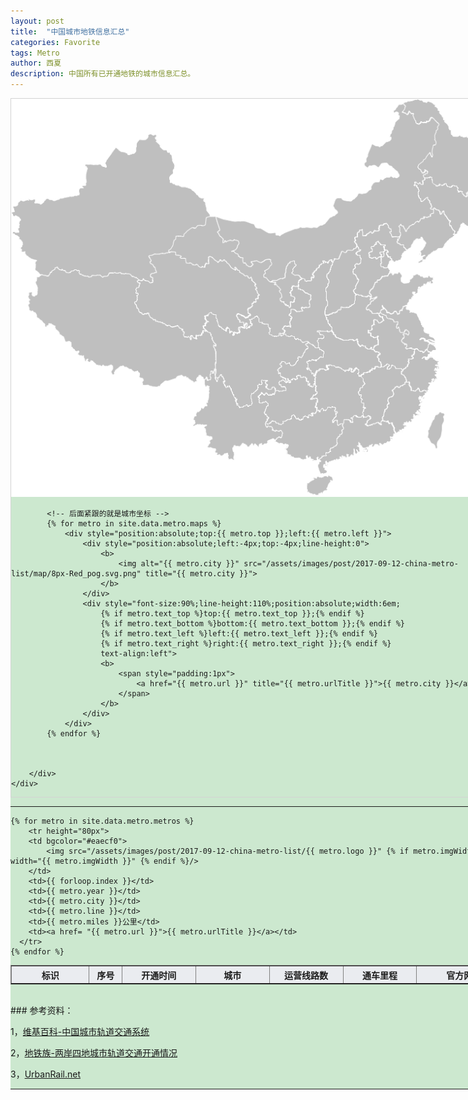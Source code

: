 ```yaml
---
layout: post
title:  "中国城市地铁信息汇总"
categories: Favorite
tags: Metro
author: 西夏
description: 中国所有已开通地铁的城市信息汇总。
---
```


<div>
	<div style="width: 802px; background-color: rgb(204, 232, 207);">
		<div style="position:relative;width:800px;border:1px solid lightgray">
			<a title="中国已开通轨道交通城市一览">
				<img alt="中国已开通轨道交通城市一览" src="/assets/images/post/2017-09-12-china-metro-list/map/map.png" width="800" height="637" style="background-color: rgb(204, 232, 207);">
			</a>
			
			<!-- 后面紧跟的就是城市坐标 -->
			{% for metro in site.data.metro.maps %}
				<div style="position:absolute;top:{{ metro.top }};left:{{ metro.left }}">
					<div style="position:absolute;left:-4px;top:-4px;line-height:0">
						<b>
							<img alt="{{ metro.city }}" src="/assets/images/post/2017-09-12-china-metro-list/map/8px-Red_pog.svg.png" title="{{ metro.city }}">
						</b>
					</div>
					<div style="font-size:90%;line-height:110%;position:absolute;width:6em;
						{% if metro.text_top %}top:{{ metro.text_top }};{% endif %}
						{% if metro.text_bottom %}bottom:{{ metro.text_bottom }};{% endif %}
						{% if metro.text_left %}left:{{ metro.text_left }};{% endif %}
						{% if metro.text_right %}right:{{ metro.text_right }};{% endif %}
						text-align:left">
						<b>
							<span style="padding:1px">
								<a href="{{ metro.url }}" title="{{ metro.urlTitle }}">{{ metro.city }}</a>
							</span>
						</b>
					</div>
				</div>
			{% endfor %}
			

			
		</div>
	</div>
</div>

---

<table border="1" class="text-center">
  <tr bgcolor="#eaecf0">
  	<th width="160px" class="text-center">标识</th>
    <th width="50px" class="text-center">序号</th>
    <th width="150px" class="text-center">开通时间</th>
    <th width="150px" class="text-center">城市</th>
    <th width="150px" class="text-center">运营线路数</th>
    <th width="150px" class="text-center">通车里程</th>
    <th width="200px" class="text-center">官方网站</th>
  </tr>
  
	{% for metro in site.data.metro.metros %}
		<tr height="80px">
	    <td bgcolor="#eaecf0">
	    	<img src="/assets/images/post/2017-09-12-china-metro-list/{{ metro.logo }}" {% if metro.imgWidth %} width="{{ metro.imgWidth }}" {% endif %}/>
	    </td>
	    <td>{{ forloop.index }}</td>
	    <td>{{ metro.year }}</td>
	    <td>{{ metro.city }}</td>
	    <td>{{ metro.line }}</td>
	    <td>{{ metro.miles }}公里</td>
	    <td><a href= "{{ metro.url }}">{{ metro.urlTitle }}</a></td>
	  </tr>
	{% endfor %}
    
</table>



<!-- 后面是文章参考资料 -->
<br/>
### 参考资料：

1，[维基百科-中国城市轨道交通系统][wiki-china-metro-list]

2，[地铁族-两岸四地城市轨道交通开通情况][ditiezu-pages]

3，[UrbanRail.net][urbanrail-net]

---

<!-- 文章插图和超链接 -->

[wiki-china-metro-list]: https://zh.wikipedia.org/wiki/%E4%B8%AD%E5%9B%BD%E5%9F%8E%E5%B8%82%E8%BD%A8%E9%81%93%E4%BA%A4%E9%80%9A%E7%B3%BB%E7%BB%9F
[ditiezu-pages]: http://www.ditiezu.com/thread-497320-1-1.html
[urbanrail-net]: http://www.urbanrail.net/
